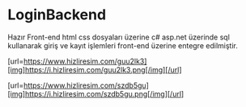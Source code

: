 # LoginBackend


Hazır Front-end html css dosyaları üzerine c# asp.net üzerinde sql kullanarak giriş ve kayıt işlemleri front-end  üzerine entegre edilmiştir.

[url=https://www.hizliresim.com/guu2lk3][img]https://i.hizliresim.com/guu2lk3.png[/img][/url]


[url=https://www.hizliresim.com/szdb5gu][img]https://i.hizliresim.com/szdb5gu.png[/img][/url]

